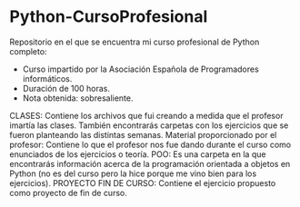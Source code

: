 # Python-CursoProfesional
Repositorio en el que se encuentra mi curso profesional de Python completo:
  - Curso impartido por la Asociación Española de Programadores informáticos.
  - Duración de 100 horas.
  - Nota obtenida: sobresaliente.

CLASES: Contiene los archivos que fui creando a medida que el profesor imartía las clases.
También encontrarás carpetas con los ejercicios que se fueron planteando las distintas semanas.
Material proporcionado por el profesor: Contiene lo que el profesor nos fue dando durante el curso como enunciados de los ejercicios o teoría.
POO: Es una carpeta en la que encontrarás información acerca de la programación orientada a objetos en Python (no es del curso pero la hice porque me vino bien para los ejercicios).
PROYECTO FIN DE CURSO: Contiene el ejercicio propuesto como proyecto de fin de curso.
